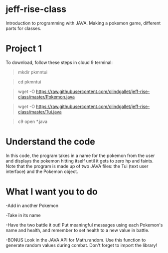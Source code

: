 # jeff-rise-class

Introduction to programming with JAVA.  Making a pokemon game, different parts for classes.

# Project 1

To download, follow these steps in cloud 9 terminal:

> mkdir pkmntui

> cd pkmntui

> wget -O https://raw.githubusercontent.com/olindgallet/jeff-rise-class/master/Pokemon.java

> wget -O https://raw.githubusercontent.com/olindgallet/jeff-rise-class/master/Tui.java

> c9 open *.java

# Understand the code

In this code, the program takes in a name for the pokemon from the user and displays the pokemon hitting itself until it gets to zero hp and faints.  Note that the program is made up of two JAVA files: the Tui (text user interface) and the Pokemon object.

# What I want you to do

-Add in another Pokemon

-Take in its name

-Have the two battle it out!  Put meaningful messages using each Pokemon's name and health, and remember to set health to a new value in battle.

-BONUS Look in the JAVA API for Math.random.  Use this function to generate random values during combat.  Don't forget to import the library!
